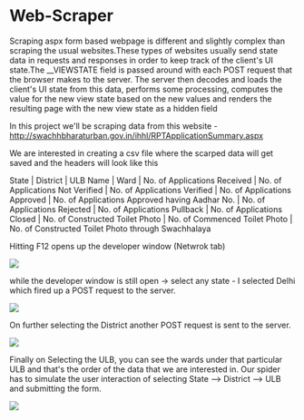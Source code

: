 # Web-Scraper

Scraping aspx form based webpage is different and slightly complex than scraping the usual websites.These types of websites usually send state data in requests and responses in order to keep track of the client's UI state.The __VIEWSTATE field is passed around with each POST request that the browser makes to the server. The server then decodes and loads the client's UI state from this data, performs some processing, computes the value for the new view state based on the new values and renders the resulting page with the new view state as a hidden field

In this project we'll be scraping data from this website - http://swachhbharaturban.gov.in/ihhl/RPTApplicationSummary.aspx

We are interested in creating a csv file where the scarped data will get saved and the headers will look like this	 		 	 	 	 	 	 	 	 	 	 

State | District | ULB Name | Ward | No. of Applications Received | No. of Applications Not Verified | No. of Applications Verified | No. of Applications Approved | No. of Applications Approved having Aadhar No. | No. of Applications Rejected | No. of Applications Pullback | No. of Applications Closed | No. of Constructed Toilet Photo | No. of Commenced Toilet Photo | No. of Constructed Toilet Photo through Swachhalaya

Hitting F12 opens up the developer window (Netwrok tab)  

![](https://github.com/simran-pandey/Web-Scraper/blob/master/Screen%20captures/ss-3.PNG)

while the developer window is still open -> select any state - I selected Delhi which fired up a POST request to the server. 

![](https://github.com/simran-pandey/Web-Scraper/blob/master/Screen%20captures/ss-4.PNG)

On further selecting the District another POST request is sent to the server. 

![](https://github.com/simran-pandey/Web-Scraper/blob/master/Screen%20captures/ss-5.PNG)

Finally on Selecting the ULB, you can see the wards under that particular ULB and that's the order of the data that we are interested in. Our spider has to simulate the user interaction of selecting State --> District --> ULB and submitting the form.

![](https://github.com/simran-pandey/Web-Scraper/blob/master/Screen%20captures/ss-6.PNG)


